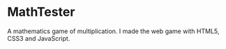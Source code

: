 # MathTester
A mathematics game of multiplication. I made the web game with HTML5, CSS3 and JavaScript.
